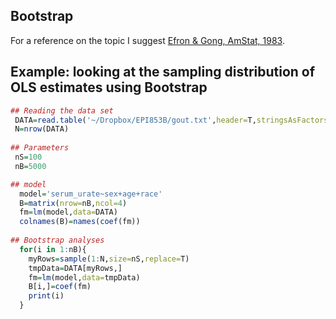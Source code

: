 
## Bootstrap

For a reference on the topic I suggest [Efron & Gong, AmStat, 1983](http://www.tandfonline.com/doi/pdf/10.1080/00031305.1983.10483087?needAccess=true).


## Example: looking at the sampling distribution of OLS estimates using Bootstrap

```r
## Reading the data set
 DATA=read.table('~/Dropbox/EPI853B/gout.txt',header=T,stringsAsFactors=F)
 N=nrow(DATA)
 
## Parameters
 nS=100
 nB=5000

## model
  model='serum_urate~sex+age+race'
  B=matrix(nrow=nB,ncol=4)
  fm=lm(model,data=DATA)
  colnames(B)=names(coef(fm))
  
## Bootstrap analyses
  for(i in 1:nB){
  	myRows=sample(1:N,size=nS,replace=T)
  	tmpData=DATA[myRows,]
  	fm=lm(model,data=tmpData)
  	B[i,]=coef(fm)  	
  	print(i)
  }
```

